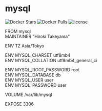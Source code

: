 # mysql
[![Docker Stars](https://img.shields.io/docker/stars/takeyamajp/mysql.svg?style=flat-square)](https://hub.docker.com/r/takeyamajp/mysql/)
[![Docker Pulls](https://img.shields.io/docker/pulls/takeyamajp/mysql.svg?style=flat-square)](https://hub.docker.com/r/takeyamajp/mysql/)
[![license](https://img.shields.io/github/license/u6k/plantuml-image-generator.svg)](https://github.com/u6k/plantuml-image-generator/blob/master/LICENSE)

FROM mysql  
MAINTAINER "Hiroki Takeyama"

ENV TZ Asia/Tokyo

ENV MYSQL_CHARSET utf8mb4  
ENV MYSQL_COLLATION utf8mb4_general_ci

ENV MYSQL_ROOT_PASSWORD root  
ENV MYSQL_DATABASE db  
ENV MYSQL_USER user  
ENV MYSQL_PASSWORD user

VOLUME /var/lib/mysql

EXPOSE 3306
